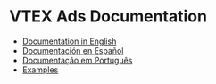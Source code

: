 # VTEX Ads Documentation

* [Documentation in English](en/README.md)
* [Documentación en Español](es/README.md)
* [Documentação em Português](pt/README.md)
* [Examples](examples/README.md)